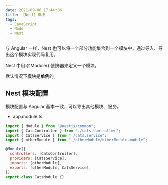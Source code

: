 ```yaml
---
date: 2021-09-06 17:44:06
title: 【Nest】模块
tags:
  - JavaScript
  - Node
  - Nest
---
```


与 Angular 一样，Nest 也可以将一个部分功能集合到一个模块中，通过导入、导出这个模块实现代码复用。

Nest 中用 @Module() 装饰器来定义一个模块。

默认情况下模块是**单例**的。

## Nest 模块配置

模块配置与 Angular 基本一致，可以导出其他模块、服务。

- app.module.ts

```js
import { Module } from "@nestjs/common";
import { CatsController } from "./cats.controller";
import { CatsService } from "./cats.service";
import { otherModule } from "./otherModule/otherModule.module";

@Module({
  controllers: [CatsController],
  providers: [CatsService],
  imports: [otherModule],
  exports: [otherModule, CatsService],
})
export class CatsModule {}
```